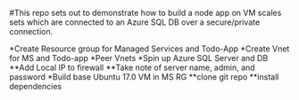 #This repo sets out to demonstrate how to build a node app on VM scales sets which are connected to an Azure SQL DB over a secure/private connection. 

*Create Resource group for Managed Services and Todo-App
*Create Vnet for MS and Todo-app
*Peer Vnets
*Spin up Azure SQL Server and DB
    **Add Local IP to firewall
    **Take note of server name, admin, and password
*Build base Ubuntu 17.0 VM in MS RG
    **clone git repo
    **install dependencies

